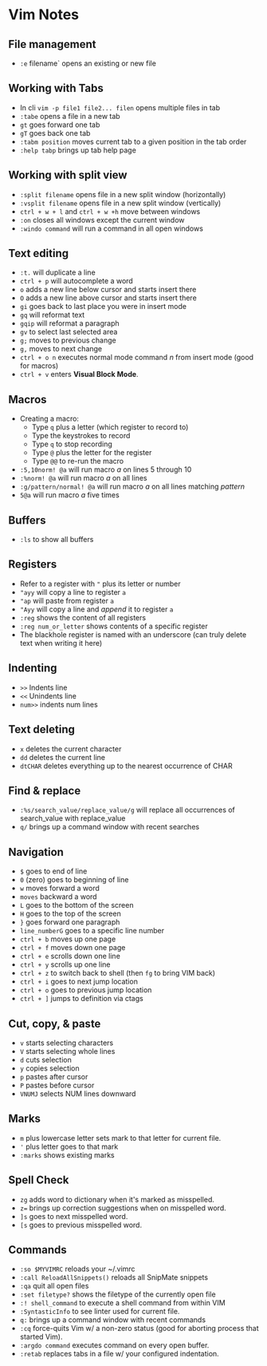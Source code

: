 # Vim Notes

## File management
* `:e` filename` opens an existing or new file

## Working with Tabs
* In cli `vim -p file1 file2... filen` opens multiple files in tab
* `:tabe` opens a file in a new tab
* `gt` goes forward one tab
* `gT` goes back one tab
* `:tabm position` moves current tab to a given position in the tab order
* `:help tabp` brings up tab help page

## Working with split view
* `:split filename` opens file in a new split window (horizontally)
* `:vsplit filename` opens file in a new split window (vertically)
* `ctrl + w + l` and `ctrl + w +h` move between windows
* `:on` closes all windows except the current window
* `:windo command` will run a command in all open windows

## Text editing
* `:t.` will duplicate a line
* `ctrl + p` will autocomplete a word
* `o` adds a new line below cursor and starts insert there
* `O` adds a new line above cursor and starts insert there
* `gi` goes back to last place you were in insert mode
* `gq` will reformat text
* `gqip` will reformat a paragraph
* `gv` to select last selected area
* `g;` moves to previous change
* `g,` moves to next change
* `ctrl + o n` executes normal mode command *n* from insert mode (good for macros)
* `ctrl + v` enters **Visual Block Mode**.

## Macros
* Creating a macro:
  * Type `q` plus a letter (which register to record to)
  * Type the keystrokes to record
  * Type `q` to stop recording
  * Type `@` plus the letter for the register
  * Type `@@` to re-run the macro
* `:5,10norm! @a` will run macro *a* on lines 5 through 10
* `:%norm! @a` will run macro *a* on all lines
* `:g/pattern/normal! @a` will run macro *a* on all lines matching *pattern*
* `5@a` will run macro *a* five times

## Buffers
* `:ls` to show all buffers

## Registers
* Refer to a register with `"` plus its letter or number
* `"ayy` will copy a line to register `a`
* `"ap` will paste from register `a`
* `"Ayy` will copy a line and *append* it to register `a`
* `:reg` shows the content of all registers
* `:reg num_or_letter` shows contents of a specific register
* The blackhole register is named with an underscore (can truly delete text when
  writing it here)

## Indenting
* `>>` Indents line
* `<<` Unindents line
* `num>>` indents num lines

## Text deleting
* `x` deletes the current character
* `dd` deletes the current line
* `dtCHAR` deletes everything up to the nearest occurrence of CHAR

## Find & replace
* `:%s/search_value/replace_value/g` will replace all occurrences of
  search_value with replace_value
* `q/` brings up a command window with recent searches

## Navigation
* `$` goes to end of line
* `0` (zero) goes to beginning of line
* `w` moves forward a word
* `moves` backward a word
* `L` goes to the bottom of the screen
* `H` goes to the top of the screen
* `}` goes forward one paragraph
* `line_numberG` goes to a specific line number
* `ctrl + b` moves up one page
* `ctrl + f` moves down one page
* `ctrl + e` scrolls down one line
* `ctrl + y` scrolls up one line
* `ctrl + z` to switch back to shell (then `fg` to bring VIM back)
* `ctrl + i` goes to next jump location
* `ctrl + o` goes to previous jump location
* `ctrl + ]` jumps to definition via ctags

## Cut, copy, & paste
* `v` starts selecting characters
* `V` starts selecting whole lines
* `d` cuts selection
* `y` copies selection
* `p` pastes after cursor
* `P` pastes before cursor
* `VNUMJ` selects NUM lines downward

## Marks
* `m` plus lowercase letter sets mark to that letter for current file.
* `'` plus letter goes to that mark
* `:marks` shows existing marks

## Spell Check
* `zg` adds word to dictionary when it's marked as misspelled.
* `z=` brings up correction suggestions when on misspelled word.
* `]s` goes to next misspelled word.
* `[s` goes to previous misspelled word.

## Commands
* `:so $MYVIMRC` reloads your ~/.vimrc
* `:call ReloadAllSnippets()` reloads all SnipMate snippets
* `:qa` quit all open files
* `:set filetype?` shows the filetype of the currently open file
* `:! shell_command` to execute a shell command from within VIM
* `:SyntasticInfo` to see linter used for current file.
* `q:` brings up a command window with recent commands
* `:cq` force-quits Vim w/ a non-zero status (good for aborting
  process that started Vim).
* `:argdo command` executes command on every open buffer. 
* `:retab` replaces tabs in a file w/ your configured indentation.
